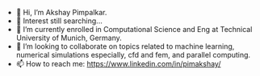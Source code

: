 - 👋 Hi, I’m Akshay Pimpalkar.
- 👀 Interest still searching...
- 🌱 I’m currently enrolled in Computational Science and Eng at Technical University of Munich, Germany.
- 💞️ I’m looking to collaborate on topics related to machine learning, numerical simulations especially, cfd and fem, and parallel computing.
- 📫 How to reach me: https://www.linkedin.com/in/pimakshay/

<!---
pimakshay/pimakshay is a ✨ special ✨ repository because its `README.md` (this file) appears on your GitHub profile.
You can click the Preview link to take a look at your changes.
--->
